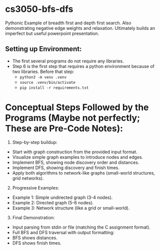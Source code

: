 # cs3050-bfs-dfs
Pythonic Example of breadth first and depth first search. Also demonstrating negative edge weights and relaxation. Ultimately builds an imperfect but useful powerpoint presentation. 

## Setting up Environment: 
- The first several programs do not require any libraries. 
- Step 6 is the first step that requires a python environment because of two libraries. Before that step: 
    - `python3 -m venv .venv`
    - `source .venv/bin/activate`
    - `pip install -r requirements.txt`

# Conceptual Steps Followed by the Programs (Maybe not perfectly; These are Pre-Code Notes): 
1.	Step-by-step buildup:
 - Start with graph construction from the provided input format.
 - Visualize simple graph examples to introduce nodes and edges.
 - Implement BFS, showing node discovery order and distances.
 - Implement DFS, showing discovery and finish times.
 - Apply both algorithms to network-like graphs (small-world structures, grid networks).

2.	Progressive Examples:
 - Example 1: Simple undirected graph (3-4 nodes).
 - Example 2: Directed graph (5-6 nodes).
 - Example 3: Network structure (like a grid or small-world).

3.	Final Demonstration:
 - Input parsing from stdin or file (matching the C assignment format).
 - Full BFS and DFS traversal with output formatting:
 - BFS shows distances.
 - DFS shows finish times.